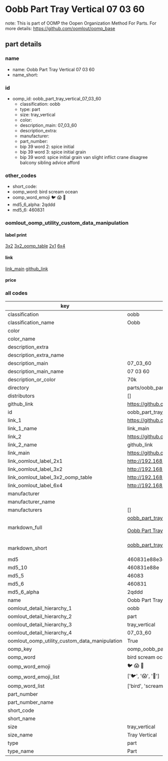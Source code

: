 # Oobb Part Tray Vertical 07 03 60  

note: This is part of OOMP the Oopen Organization Method For Parts. For more details: https://github.com/oomlout/oomp_base

##  part details





### name
* name: Oobb Part Tray Vertical 07 03 60
* name_short: 
### id
* oomp_id: oobb_part_tray_vertical_07_03_60
  * classification: oobb
  * type: part
  * size: tray_vertical
  * color: 
  * description_main: 07_03_60
  * description_extra: 
  * manufacturer: 
  * part_number: 
  * bip 39 word 2: spice initial
  * bip 39 word 3: spice initial grain
  * bip 39 word: spice initial grain van slight inflict crane disagree balcony sibling advice afford

### other_codes
* short_code: 
* oomp_word: bird scream ocean
* oomp_word_emoji :bird: :scream: :ocean:
* md5_6_alpha: 2qddd
* md5_6: 460831






### oomlout_oomp_utility_custom_data_manipulation
#### label print
[3x2](http://192.168.1.245:1112/?label=oomp%202qddd)
[3x2_oomp_table](http://192.168.1.107:1112/?label=oomp%202qddd)
[2x1](http://192.168.1.242:1112/?label=oomp%202qddd)
[6x4](http://192.168.1.55:1112/?label=oomp%202qddd)    

#### link

[link_main](https://github.com/oomlout/oomlout_oomp_current_version_messy/tree/main/parts/oobb_part_tray_vertical_07_03_60) [github_link](https://github.com/oomlout/oomlout_oomp_part_src/tree/main/parts/oobb_part_tray_vertical_07_03_60)                             

#### price







### all codes 
| key | value |  
| --- | --- |  
| classification | oobb |  
| classification_name | Oobb |  
| color |  |  
| color_name |  |  
| description_extra |  |  
| description_extra_name |  |  
| description_main | 07_03_60 |  
| description_main_name | 07 03 60 |  
| description_or_color | 70k |  
| directory | parts/oobb_part_tray_vertical_07_03_60 |  
| distributors | [] |  
| github_link | https://github.com/oomlout/oomlout_oomp_part_src/tree/main/parts/oobb_part_tray_vertical_07_03_60 |  
| id | oobb_part_tray_vertical_07_03_60 |  
| link_1 | https://github.com/oomlout/oomlout_oomp_current_version_messy/tree/main/parts/oobb_part_tray_vertical_07_03_60 |  
| link_1_name | link_main |  
| link_2 | https://github.com/oomlout/oomlout_oomp_part_src/tree/main/parts/oobb_part_tray_vertical_07_03_60 |  
| link_2_name | github_link |  
| link_main | https://github.com/oomlout/oomlout_oomp_current_version_messy/tree/main/parts/oobb_part_tray_vertical_07_03_60 |  
| link_oomlout_label_2x1 | http://192.168.1.242:1112/?label=oomp%202qddd |  
| link_oomlout_label_3x2 | http://192.168.1.245:1112/?label=oomp%202qddd |  
| link_oomlout_label_3x2_oomp_table | http://192.168.1.107:1112/?label=oomp%202qddd |  
| link_oomlout_label_6x4 | http://192.168.1.55:1112/?label=oomp%202qddd |  
| manufacturer |  |  
| manufacturer_name |  |  
| manufacturers | [] |  
| markdown_full | [oobb_part_tray_vertical_07_03_60](https://github.com/oomlout/oomlout_oomp_current_version_messy/tree/main/parts/oobb_part_tray_vertical_07_03_60)<br>[](https://github.com/oomlout/oomlout_oomp_current_version_messy/tree/main/parts/oobb_part_tray_vertical_07_03_60)<br>[Oobb Part Tray Vertical 07 03 60](https://github.com/oomlout/oomlout_oomp_current_version_messy/tree/main/parts/oobb_part_tray_vertical_07_03_60)<br><br> |  
| markdown_short | [oobb_part_tray_vertical_07_03_60](https://github.com/oomlout/oomlout_oomp_current_version_messy/tree/main/parts/oobb_part_tray_vertical_07_03_60)<br><br> |  
| md5 | 460831e88e3ec649cde5df12cb1cfe8c |  
| md5_10 | 460831e88e |  
| md5_5 | 46083 |  
| md5_6 | 460831 |  
| md5_6_alpha | 2qddd |  
| name | Oobb Part Tray Vertical 07 03 60 |  
| oomlout_detail_hierarchy_1 | oobb |  
| oomlout_detail_hierarchy_2 | part |  
| oomlout_detail_hierarchy_3 | tray_vertical |  
| oomlout_detail_hierarchy_4 | 07_03_60 |  
| oomlout_oomp_utility_custom_data_manipulation | True |  
| oomp_key | oomp_oobb_part_tray_vertical_07_03_60 |  
| oomp_word | bird scream ocean |  
| oomp_word_emoji | :bird: :scream: :ocean: |  
| oomp_word_emoji_list | [':bird:', ':scream:', ':ocean:'] |  
| oomp_word_list | ['bird', 'scream', 'ocean'] |  
| part_number |  |  
| part_number_name |  |  
| short_code |  |  
| short_name |  |  
| size | tray_vertical |  
| size_name | Tray Vertical |  
| type | part |  
| type_name | Part |  
